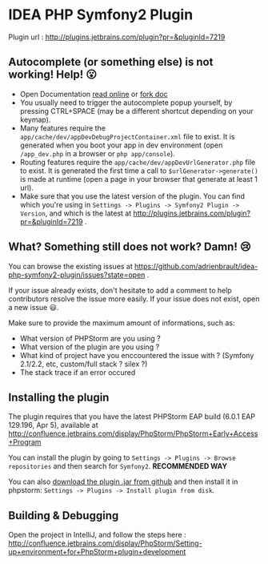 IDEA PHP Symfony2 Plugin
========================

Plugin url : http://plugins.jetbrains.com/plugin?pr=&pluginId=7219

Autocomplete (or something else) is not working! Help! :open_mouth:
-------------------------------------------------------------------

* Open Documentation [read online](http://symfony2-plugin.espend.de/) or [fork doc](https://github.com/Haehnchen/idea-php-symfony2-plugin-doc)
* You usually need to trigger the autocomplete popup yourself, by pressing CTRL+SPACE (may be a different shortcut depending on your keymap).
* Many features require the `app/cache/dev/appDevDebugProjectContainer.xml` file to exist. It is generated when you boot your app in dev environment (open `/app_dev.php` in a browser or `php app/console`).
* Routing features require the `app/cache/dev/appDevUrlGenerator.php` file to exist. It is generated the first time a call to `$urlGenerator->generate()` is made at runtime (open a page in your browser that generate at least 1 url).
* Make sure that you use the latest version of the plugin. You can find which you're using in `Settings -> Plugins -> Symfony2 Plugin -> Version`, and which is the latest at http://plugins.jetbrains.com/plugin?pr=&pluginId=7219 .

What? Something still does not work? Damn! :cry:
------------------------------------------------

You can browse the existing issues at https://github.com/adrienbrault/idea-php-symfony2-plugin/issues?state=open .

If your issue already exists, don't hesitate to add a comment to help contributors resolve the issue more easily.
If your issue does not exist, open a new issue :smiley:.

Make sure to provide the maximum amount of informations, such as:
* What version of PHPStorm are you using ?
* What version of the plugin are you using ?
* What kind of project have you enccountered the issue with ? (Symfony 2.1/2.2, etc, custom/full stack ? silex ?)
* The stack trace if an error occured

Installing the plugin
---------------------

The plugin requires that you have the latest PHPStorm EAP build (6.0.1 EAP 129.196, Apr 5), available at http://confluence.jetbrains.com/display/PhpStorm/PhpStorm+Early+Access+Program

You can install the plugin by going to `Settings -> Plugins -> Browse repositories` and then search for `Symfony2`. **RECOMMENDED WAY**

You can also [download the plugin .jar from github](https://github.com/adrienbrault/idea-php-symfony2-plugin/raw/master/symfony2-plugin.jar) and then install it in phpstorm: `Settings -> Plugins -> Install plugin from disk`.

Building & Debugging
--------------------

Open the project in IntelliJ, and follow the steps here : http://confluence.jetbrains.com/display/PhpStorm/Setting-up+environment+for+PhpStorm+plugin+development
